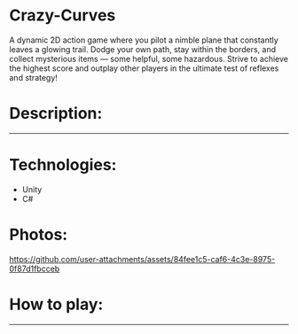 # Crazy-Curves
A dynamic 2D action game where you pilot a nimble plane that constantly leaves a glowing trail. Dodge your own path, stay within the borders, and collect mysterious items — some helpful, some hazardous. Strive to achieve the highest score and outplay other players in the ultimate test of reflexes and strategy!

# Description:
---

# Technologies:
- Unity
- C#

# Photos:
https://github.com/user-attachments/assets/84fee1c5-caf6-4c3e-8975-0f87d1fbcceb

# How to play:
---
